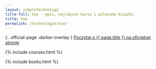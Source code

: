 ```yaml
---
layout: simpleTechnology
title-full: Vue - opis, najlepsze kursy i polecane książki
title: Vue
permalink: /technologie/vue/
---
```


{: .official-page .darker-overlay }
[Poczytaj o {{ page.title }} na oficjalnej stronie](https://vuejs.org/)

{% include courses.html %}

{% include books.html %}
